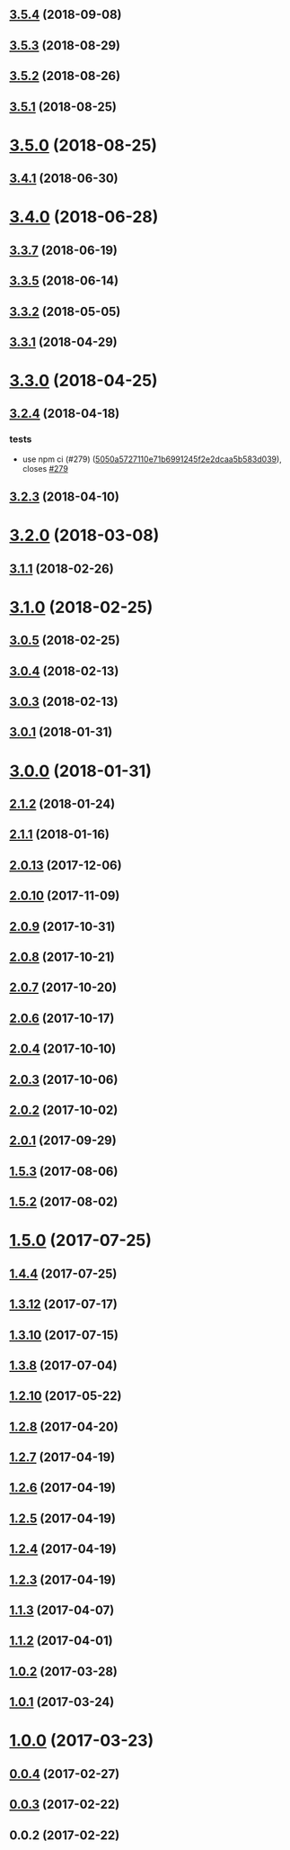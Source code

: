 ## [3.5.4](https://github.com/dollarshaveclub/stickybits/compare/3.5.3...3.5.4) (2018-09-08)




## [3.5.3](https://github.com/dollarshaveclub/stickybits/compare/3.5.2...3.5.3) (2018-08-29)




## [3.5.2](https://github.com/dollarshaveclub/stickybits/compare/3.5.1...3.5.2) (2018-08-26)




## [3.5.1](https://github.com/dollarshaveclub/stickybits/compare/3.5.0...3.5.1) (2018-08-25)




# [3.5.0](https://github.com/dollarshaveclub/stickybits/compare/3.4.1...3.5.0) (2018-08-25)




## [3.4.1](https://github.com/dollarshaveclub/stickybits/compare/3.4.0...3.4.1) (2018-06-30)




# [3.4.0](https://github.com/dollarshaveclub/stickybits/compare/3.3.7...3.4.0) (2018-06-28)




## [3.3.7](https://github.com/dollarshaveclub/stickybits/compare/3.3.5...3.3.7) (2018-06-19)




## [3.3.5](https://github.com/dollarshaveclub/stickybits/compare/3.3.2...3.3.5) (2018-06-14)




## [3.3.2](https://github.com/dollarshaveclub/stickybits/compare/3.3.1...3.3.2) (2018-05-05)




## [3.3.1](https://github.com/dollarshaveclub/stickybits/compare/3.3.0...3.3.1) (2018-04-29)




# [3.3.0](https://github.com/dollarshaveclub/stickybits/compare/3.2.4...3.3.0) (2018-04-25)




## [3.2.4](https://github.com/dollarshaveclub/stickybits/compare/3.2.3...3.2.4) (2018-04-18)


### tests

* use npm ci (#279) ([5050a5727110e71b6991245f2e2dcaa5b583d039](https://github.com/dollarshaveclub/stickybits/commit/5050a5727110e71b6991245f2e2dcaa5b583d039)), closes [#279](https://github.com/dollarshaveclub/stickybits/issues/279)



## [3.2.3](https://github.com/dollarshaveclub/stickybits/compare/3.2.0...3.2.3) (2018-04-10)




# [3.2.0](https://github.com/dollarshaveclub/stickybits/compare/3.1.1...3.2.0) (2018-03-08)




## [3.1.1](https://github.com/dollarshaveclub/stickybits/compare/3.1.0...3.1.1) (2018-02-26)




# [3.1.0](https://github.com/dollarshaveclub/stickybits/compare/3.0.5...3.1.0) (2018-02-25)




## [3.0.5](https://github.com/dollarshaveclub/stickybits/compare/3.0.4...3.0.5) (2018-02-25)




## [3.0.4](https://github.com/dollarshaveclub/stickybits/compare/3.0.3...3.0.4) (2018-02-13)




## [3.0.3](https://github.com/dollarshaveclub/stickybits/compare/3.0.1...3.0.3) (2018-02-13)




## [3.0.1](https://github.com/dollarshaveclub/stickybits/compare/3.0.0...3.0.1) (2018-01-31)




# [3.0.0](https://github.com/dollarshaveclub/stickybits/compare/2.1.2...3.0.0) (2018-01-31)




## [2.1.2](https://github.com/dollarshaveclub/stickybits/compare/2.1.1...2.1.2) (2018-01-24)




## [2.1.1](https://github.com/dollarshaveclub/stickybits/compare/2.0.13...2.1.1) (2018-01-16)




## [2.0.13](https://github.com/dollarshaveclub/stickybits/compare/2.0.10...2.0.13) (2017-12-06)




## [2.0.10](https://github.com/dollarshaveclub/stickybits/compare/2.0.9...2.0.10) (2017-11-09)




## [2.0.9](https://github.com/dollarshaveclub/stickybits/compare/2.0.8...2.0.9) (2017-10-31)




## [2.0.8](https://github.com/dollarshaveclub/stickybits/compare/2.0.7...2.0.8) (2017-10-21)




## [2.0.7](https://github.com/dollarshaveclub/stickybits/compare/2.0.6...2.0.7) (2017-10-20)




## [2.0.6](https://github.com/dollarshaveclub/stickybits/compare/2.0.4...2.0.6) (2017-10-17)




## [2.0.4](https://github.com/dollarshaveclub/stickybits/compare/2.0.3...2.0.4) (2017-10-10)




## [2.0.3](https://github.com/dollarshaveclub/stickybits/compare/2.0.2...2.0.3) (2017-10-06)




## [2.0.2](https://github.com/dollarshaveclub/stickybits/compare/2.0.1...2.0.2) (2017-10-02)




## [2.0.1](https://github.com/dollarshaveclub/stickybits/compare/1.5.3...2.0.1) (2017-09-29)




## [1.5.3](https://github.com/dollarshaveclub/stickybits/compare/1.5.2...1.5.3) (2017-08-06)




## [1.5.2](https://github.com/dollarshaveclub/stickybits/compare/1.5.0...1.5.2) (2017-08-02)




# [1.5.0](https://github.com/dollarshaveclub/stickybits/compare/1.4.4...1.5.0) (2017-07-25)




## [1.4.4](https://github.com/dollarshaveclub/stickybits/compare/1.3.12...1.4.4) (2017-07-25)




## [1.3.12](https://github.com/dollarshaveclub/stickybits/compare/1.3.10...1.3.12) (2017-07-17)




## [1.3.10](https://github.com/dollarshaveclub/stickybits/compare/1.3.8...1.3.10) (2017-07-15)




## [1.3.8](https://github.com/dollarshaveclub/stickybits/compare/1.3.5...1.3.8) (2017-07-04)




## [1.2.10](https://github.com/dollarshaveclub/stickybits/compare/1.2.8...1.2.10) (2017-05-22)




## [1.2.8](https://github.com/dollarshaveclub/stickybits/compare/1.2.7...1.2.8) (2017-04-20)




## [1.2.7](https://github.com/dollarshaveclub/stickybits/compare/1.2.6...1.2.7) (2017-04-19)




## [1.2.6](https://github.com/dollarshaveclub/stickybits/compare/1.2.5...1.2.6) (2017-04-19)




## [1.2.5](https://github.com/dollarshaveclub/stickybits/compare/1.2.4...1.2.5) (2017-04-19)




## [1.2.4](https://github.com/dollarshaveclub/stickybits/compare/1.2.3...1.2.4) (2017-04-19)




## [1.2.3](https://github.com/dollarshaveclub/stickybits/compare/1.1.3...1.2.3) (2017-04-19)




## [1.1.3](https://github.com/dollarshaveclub/stickybits/compare/1.1.2...1.1.3) (2017-04-07)




## [1.1.2](https://github.com/dollarshaveclub/stickybits/compare/1.0.2...1.1.2) (2017-04-01)




## [1.0.2](https://github.com/dollarshaveclub/stickybits/compare/1.0.1...1.0.2) (2017-03-28)




## [1.0.1](https://github.com/dollarshaveclub/stickybits/compare/1.0.0...1.0.1) (2017-03-24)




# [1.0.0](https://github.com/dollarshaveclub/stickybits/compare/0.0.4...1.0.0) (2017-03-23)




## [0.0.4](https://github.com/dollarshaveclub/stickybits/compare/0.0.3...0.0.4) (2017-02-27)




## [0.0.3](https://github.com/dollarshaveclub/stickybits/compare/0.0.2...0.0.3) (2017-02-22)




## 0.0.2 (2017-02-22)




